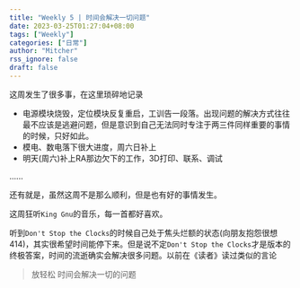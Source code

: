 ```yaml
---
title: "Weekly 5 | 时间会解决一切问题"
date: 2023-03-25T01:27:04+08:00
tags: ["Weekly"]
categories: ["日常"]
author: "Mitcher"
rss_ignore: false
draft: false
---
```


这周发生了很多事，在这里琐碎地记录

- 电源模块烧毁，定位模块反复重启，工训告一段落。出现问题的解决方式往往最不应该是逃避问题，但是意识到自己无法同时专注于两三件同样重要的事情的时候，只好如此。
- 模电、数电落下很大进度，周六日补上
- 明天(周六)补上RA那边欠下的工作，3D打印、联系、调试

......

还有就是，虽然这周不是那么顺利，但是也有好的事情发生。

这周狂听`King Gnu`的音乐，每一首都好喜欢。

听到`Don't Stop the Clocks`的时候自己处于焦头烂额的状态(向朋友抱怨很想414)，其实很希望时间能停下来。但是说不定`Don't Stop the Clocks`才是版本的终极答案，时间的流逝确实会解决很多问题。以前在《读者》读过类似的言论

> 放轻松 时间会解决一切的问题
